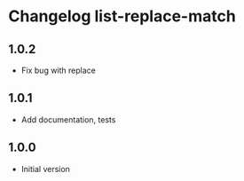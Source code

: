 # Changelog list-replace-match

## 1.0.2

* Fix bug with replace

## 1.0.1

* Add documentation, tests

## 1.0.0

* Initial version
